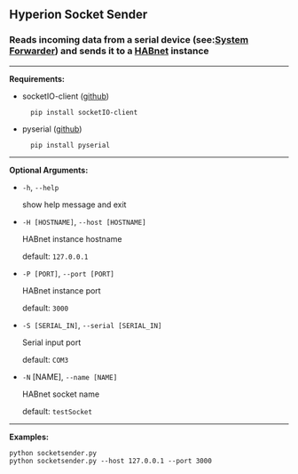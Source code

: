 ## Hyperion Socket Sender
### Reads incoming data from a serial device (see:[System Forwarder](../System%20Forwarder)) and sends it to a [HABnet](https://github.com/RIT-Space-Exploration/HABnet) instance


--- 

**Requirements:**

* socketIO-client  ([github](https://github.com/invisibleroads/socketIO-client))

        pip install socketIO-client

* pyserial ([github](https://github.com/pyserial/pyserial))

        pip install pyserial

---

**Optional Arguments:**

* `-h`, `--help`

  show help message and exit

* `-H [HOSTNAME]`, `--host [HOSTNAME]`

  HABnet instance hostname

  default: `127.0.0.1`

* `-P [PORT]`, `--port [PORT]`

  HABnet instance port

  default: `3000`

* `-S [SERIAL_IN]`, `--serial [SERIAL_IN]`

  Serial input port

  default: `COM3`

* `-N` [NAME], `--name [NAME]`

  HABnet socket name

  default: `testSocket`

---

**Examples:**

    python socketsender.py 
    python socketsender.py --host 127.0.0.1 --port 3000
